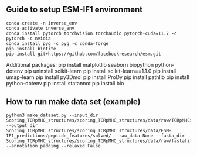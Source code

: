 Guide to setup ESM-IF1 environment
------------
    conda create -n inverse_env
    conda activate inverse_env
    conda install pytorch torchvision torchaudio pytorch-cuda=11.7 -c pytorch -c nvidia
    conda install pyg -c pyg -c conda-forge
    pip install biotite
    pip install git+https://github.com/facebookresearch/esm.git

Additional packages:
    pip install matplotlib seaborn biopython python-dotenv
    pip uninstall scikit-learn
    pip install scikit-learn==1.1.0
    pip install umap-learn
    pip install py3Dmol
    pip install ProDy
    pip install pathlib
    pip install python-dotenv
    pip install statannot
    pip install bio


How to run make data set (example)
------------
    python3 make_dataset.py --input_dir Scoring_TCRpMHC_structures/scoring_TCRpMHC_structures/data/raw/TCRpMHCstructures/solved/ --output_dir Scoring_TCRpMHC_structures/scoring_TCRpMHC_structures/data/ESM-IF1_predictions/peptide_features/solved/ --raw_data None --fasta_dir Scoring_TCRpMHC_structures/scoring_TCRpMHC_structures/data/raw/fastafiles/solved_WT/ --annotation padding --relaxed False
